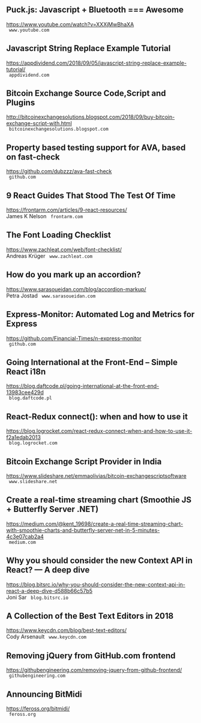 ## Puck.js: Javascript + Bluetooth === Awesome  
https://www.youtube.com/watch?v=XXXjMwBhaXA  
 ` www.youtube.com`
  

## Javascript String Replace Example Tutorial  
https://appdividend.com/2018/09/05/javascript-string-replace-example-tutorial/  
 ` appdividend.com`
  

## Bitcoin Exchange Source Code,Script and Plugins  
http://bitcoinexchangesolutions.blogspot.com/2018/09/buy-bitcoin-exchange-script-with.html  
 ` bitcoinexchangesolutions.blogspot.com`
  

## Property based testing support for AVA, based on fast-check  
https://github.com/dubzzz/ava-fast-check  
 ` github.com`
  

## 9 React Guides That Stood The Test Of Time  
https://frontarm.com/articles/9-react-resources/  
James K Nelson ` frontarm.com`
  

## The Font Loading Checklist  
https://www.zachleat.com/web/font-checklist/  
Andreas Krüger ` www.zachleat.com`
  

## How do you mark up an accordion?  
https://www.sarasoueidan.com/blog/accordion-markup/  
Petra Jostad ` www.sarasoueidan.com`
  

## Express-Monitor: Automated Log and Metrics for Express  
https://github.com/Financial-Times/n-express-monitor  
 ` github.com`
  

## Going International at the Front-End – Simple React i18n  
https://blog.daftcode.pl/going-international-at-the-front-end-13983cee429d  
 ` blog.daftcode.pl`
  

## React-Redux connect(): when and how to use it  
https://blog.logrocket.com/react-redux-connect-when-and-how-to-use-it-f2a1edab2013  
 ` blog.logrocket.com`
  

## Bitcoin Exchange Script Provider in India  
https://www.slideshare.net/emmaolivias/bitcoin-exchangescriptsoftware  
 ` www.slideshare.net`
  

## Create a real-time streaming chart (Smoothie JS + Butterfly Server .NET)  
https://medium.com/@kent_19698/create-a-real-time-streaming-chart-with-smoothie-charts-and-butterfly-server-net-in-5-minutes-4c3e07cab2a4  
 ` medium.com`
  

## Why you should consider the new Context API in React? — A deep dive  
https://blog.bitsrc.io/why-you-should-consider-the-new-context-api-in-react-a-deep-dive-d588b66c57b5  
Joni Sar ` blog.bitsrc.io`
  

## A Collection of the Best Text Editors in 2018  
https://www.keycdn.com/blog/best-text-editors/  
Cody Arsenault ` www.keycdn.com`
  

## Removing jQuery from GitHub.com frontend  
https://githubengineering.com/removing-jquery-from-github-frontend/  
 ` githubengineering.com`
  

## Announcing BitMidi  
https://feross.org/bitmidi/  
 ` feross.org`
  

